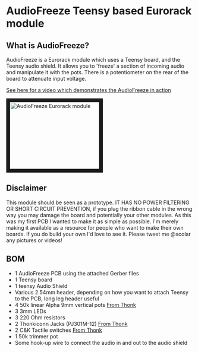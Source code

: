 # AudioFreeze Teensy based Eurorack module
## What is AudioFreeze?
AudioFreeze is a Eurorack module which uses a Teensy board, and the Teensy audio shield. It allows you to 'freeze' a section of incoming audio and manipulate it with the pots. There is a potentiometer on the rear of the board to attenuate input voltage.

[See here for a video which demonstrates the AudioFreeze in action](https://www.youtube.com/watch?v=Is2dHl0MkUs)

<a href="http://www.youtube.com/watch?feature=player_embedded&v=Is2dHl0MkUs
" target="_blank"><img src="http://img.youtube.com/vi/Is2dHl0MkUs/0.jpg" 
alt="AudioFreeze Eurorack module" width="240" height="180" border="10" /></a>

## Disclaimer
This module should be seen as a prototype. IT HAS NO POWER FILTERING OR SHORT CIRCUIT PREVENTION, if you plug the ribbon cable in the wrong way you may damage the board and potentially your other modules. As this was my first PCB I wanted to make it as simple as possible. I'm merely making it available as a resource for people who want to make their own boards. If you do build your own I'd love to see it. Please tweet me @scolar any pictures or videos!

## BOM

* 1 AudioFreeze PCB using the attached Gerber files
* 1 Teensy board
* 1 teensy Audio Shield
* Various 2.54mm header, depending on how you want to attach Teensy to the PCB, long leg header useful
* 4 50k linear Alpha 9mm vertical pots [From Thonk](https://www.thonk.co.uk/shop/alpha-9mm-pots/)
* 3 3mm LEDs
* 3 220 Ohm resistors
* 2 Thonkiconn Jacks (PJ301M-12) [From Thonk](https://www.thonk.co.uk/shop/3-5mm-jacks/)
* 2 C&K Tactile switches [From Thonk](https://www.thonk.co.uk/shop/radio-music-switch/)
* 1 50k trimmer pot
* Some hook-up wire to connect the audio in and out to the audio shield
